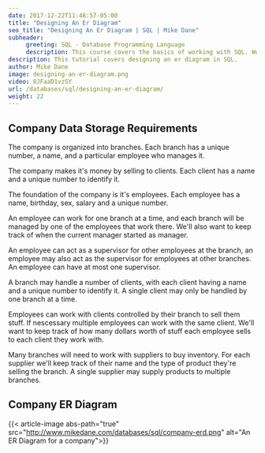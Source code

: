 ```yaml
---
date: 2017-12-22T11:48:57-05:00
title: "Designing An Er Diagram"
seo_title: "Designing An Er Diagram | SQL | Mike Dane"
subheader:
     greeting: SQL - Database Programming Language
     description: This course covers the basics of working with SQL. Work your way through the videos/articles and I'll teach you everything you need to know to interact with database management systems and create powerful relational databases!
description: This tutorial covers designing an er diagram in SQL.
author: Mike Dane
image: designing-an-er-diagram.png
video: 8JFaaD1vzSY
url: /databases/sql/designing-an-er-diagram/
weight: 22
---
```


## Company Data Storage Requirements
The company is organized into branches. Each branch has a unique number, a name, and a particular employee who manages it.

The company makes it's money by selling to clients. Each client has a name and a unique number to identify it.

The foundation of the company is it's employees. Each employee has a name, birthday, sex, salary and a unique number.

An employee can work for one branch at a time, and each branch will be managed by one of the employees that work there. We'll also want to keep track of when the current manager started as manager.

An employee can act as a supervisor for other employees at the branch,  an employee may also act as the supervisor for employees at other branches. An employee can have at most one supervisor.

A branch may handle a number of clients, with each client having a name and a unique number to identify it. A single client may only be handled by one branch at a time.

Employees can work with clients controlled by their branch to sell them stuff. If nescessary multiple employees can work with the same client. We'll want to keep track of how many dollars worth of stuff each employee sells to each client they work with.

Many branches will need to work with suppliers to buy inventory. For each supplier we'll keep track of their name and the type of product they're selling the branch. A single supplier may supply products to multiple branches.
## Company ER Diagram
{{< article-image abs-path="true" src="http://www.mikedane.com/databases/sql/company-erd.png" alt="An ER Diagram for a company">}}